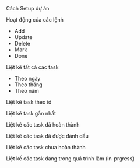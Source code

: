 Cách Setup dự án

Hoạt động của các lệnh
+ Add
+ Update
+ Delete
+ Mark
+ Done

Liệt kê tất cả các task
- Theo ngày
- Theo tháng
- Theo năm

Liệt kê task theo id

Liệt kê task gần nhất

Liệt kê các task đã hoàn thành

Liệt kê các task đã được đánh dấu

Liệt kê các task chưa hoàn thành

Liệt kế các task đang trong quá trình làm (in-prgress)
